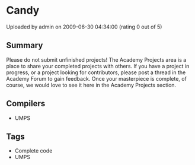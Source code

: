 # Candy

Uploaded by admin on 2009-06-30 04:34:00 (rating 0 out of 5)

## Summary

Please do not submit unfinished projects! The Academy Projects area is a place to share your completed projects with others. If you have a project in progress, or a project looking for contributors, please post a thread in the Academy Forum to gain feedback. Once your masterpiece is complete, of course, we would love to see it here in the Academy Projects section.

## Compilers

- UMPS

## Tags

- Complete code
- UMPS
